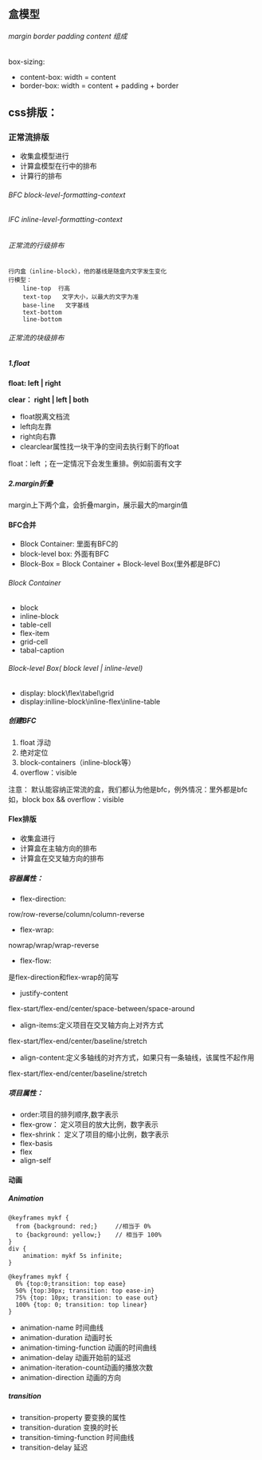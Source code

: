 ## 盒模型
###### margin border padding content 组成
box-sizing:
- content-box: width = content
- border-box: width = content + padding + border

## css排版：
### 正常流排版
- 收集盒模型进行
- 计算盒模型在行中的排布
- 计算行的排布

###### BFC  block-level-formatting-context
###### IFC  inline-level-formatting-context
###### 正常流的行级排布
    行内盒（inline-block），他的基线是随盒内文字发生变化
    行模型：
        line-top  行高
        text-top   文字大小，以最大的文字为准
        base-line   文字基线
        text-bottom
        line-bottom
###### 正常流的块级排布
##### 1.float
**float: left | right**

**clear： right | left | both**
- float脱离文档流
- left向左靠
- right向右靠
- clearclear属性找一块干净的空间去执行剩下的float
 
float：left ；在一定情况下会发生重排。例如前面有文字

##### 2.margin折叠
margin上下两个盒，会折叠margin，展示最大的margin值

#### BFC合并
- Block Container: 里面有BFC的
- block-level box: 外面有BFC
- Block-Box = Block Container + Block-level Box(里外都是BFC)
 
###### Block Container
- block
- inline-block
- table-cell
- flex-item
- grid-cell
- tabal-caption
###### Block-level Box( block level | inline-level)
- display:  block\flex\tabel\grid
- display:inlline-block\inline-flex\inline-table

##### 创建BFC
1. float 浮动
1. 绝对定位
1. block-containers（inline-block等）
1. overflow：visible

注意：
默认能容纳正常流的盒，我们都认为他是bfc，例外情况：里外都是bfc如，block box && overflow：visible

#### Flex排版
- 收集盒进行
- 计算盒在主轴方向的排布
- 计算盒在交叉轴方向的排布
##### 容器属性：

- flex-direction:

row/row-reverse/column/column-reverse

- flex-wrap:

nowrap/wrap/wrap-reverse

- flex-flow:

是flex-direction和flex-wrap的简写

- justify-content


flex-start/flex-end/center/space-between/space-around

- align-items:定义项目在交叉轴方向上对齐方式

flex-start/flex-end/center/baseline/stretch

- align-content:定义多轴线的对齐方式，如果只有一条轴线，该属性不起作用

flex-start/flex-end/center/baseline/stretch

##### 项目属性：
- order:项目的排列顺序,数字表示
- flex-grow： 定义项目的放大比例，数字表示
- flex-shrink： 定义了项目的缩小比例，数字表示
- flex-basis
- flex
- align-self

#### 动画
##### Animation

```
@keyframes mykf {
  from {background: red;}     //相当于 0%
  to {background: yellow;}    // 相当于 100%
}
div {
	animation: mykf 5s infinite;
}

@keyframes mykf {
  0% {top:0;transition: top ease}
  50% {top:30px; transition: top ease-in}
  75% {top: 10px; transition: to ease out}
  100% {top: 0; transition: top linear}
}
```

- animation-name 时间曲线
- animation-duration 动画时长
- animation-timing-function 动画的时间曲线
- animation-delay 动画开始前的延迟
- animation-iteration-count动画的播放次数
- animation-direction 动画的方向


##### transition
- transition-property 要变换的属性
- transition-duration 变换的时长
- transition-timing-function 时间曲线
- transition-delay 延迟